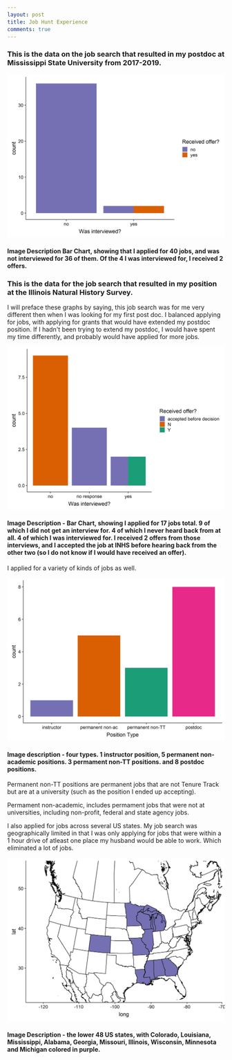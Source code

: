```yaml
---
layout: post
title: Job Hunt Experience
comments: true
---
```

  
### This is the data on the job search that resulted in my postdoc at Mississippi State University from 2017-2019.  
  
  <img   alt=""  src="https://raw.githubusercontent.com/aurielfournier/aurielfournier.github.io/master/images/postdoc_jobs.jpeg">
  
#### Image Description Bar Chart, showing that I applied for 40 jobs, and was not interviewed for 36 of them. Of the 4 I was interviewed for, I received 2 offers. 


### This is the data for the job search that resulted in my position at the Illinois Natural History Survey. 

I will preface these graphs by saying, this job search was for me very different then when I was looking for my first post doc. I balanced applying for jobs, with applying for grants that would have extended my postdoc position. If I hadn't been trying to extend my postdoc, I would have spent my time differently, and probably would have applied for more jobs.

<img   alt=""  src="https://raw.githubusercontent.com/aurielfournier/aurielfournier.github.io/master/images/INHS_jobs.jpeg">

#### Image Description - Bar Chart, showing I applied for 17 jobs total. 9 of which I did not get an interview for. 4 of which I never heard back from at all. 4 of which I was interviewed for. I received 2 offers from those interviews, and I accepted the job at INHS before hearing back from the other two (so I do not know if I would have received an offer). 

I applied for a variety of kinds of jobs as well. 

<img   alt=""  src="https://raw.githubusercontent.com/aurielfournier/aurielfournier.github.io/master/images/INHS_jobs_types.jpeg">

#### Image description - four types. 1 instructor position, 5 permanent non-academic positions. 3 permament non-TT positions. and 8 postdoc positions. 

Permanent non-TT positions are permanent jobs that are not Tenure Track but are at a university (such as the position I ended up accepting).

Permament non-academic, includes permament jobs that were not at universities, including non-profit, federal and state agency jobs. 

I also applied for jobs across several US states. My job search was geographically limited in that I was only applying for jobs that were within a 1 hour drive of atleast one place my husband would be able to work. Which eliminated a lot of jobs. 

<img   alt=""  src="https://raw.githubusercontent.com/aurielfournier/aurielfournier.github.io/master/images/INHS_jobs_geography.jpeg">

#### Image Description - the lower 48 US states, with Colorado, Louisiana, Mississippi, Alabama, Georgia, Missouri, Illinois, Wisconsin, Minnesota and Michigan colored in purple.
